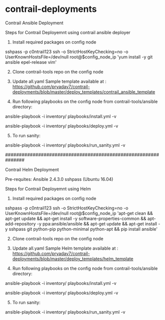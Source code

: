 # contrail-deployments


Contrail Ansible Deployment

Steps for Contrail Deployemnt using contrail ansible deployer

1. Install required packages on config node 

sshpass -p c0ntrail123 ssh -o StrictHostKeyChecking=no -o UserKnownHostsFile=/dev/null root@$config_node_ip 'yum install -y git ansible epel-release vim' 

2. Clone contrail-tools repo on the config node

3. Update all.yaml 
Sample template available at : https://github.com/pryadav7/contrail-deployments/blob/master/deploy_templates/contrail_ansible_template

4. Run following playbooks on the config node from contrail-tools/ansible directory:

ansible-playbook -i inventory/ playbooks/install.yml -v

ansible-playbook -i inventory/ playbooks/deploy.yml -v

5. To run sanity:

ansible-playbook -i inventory/ playbooks/run_sanity.yml -v



###############################################################



Contrail Helm Deployment

Pre-requites:
Ansible 2.4.3.0
sshpass (Ubuntu 16.04)

Steps for Contrail Deployemnt using Helm

1. Install required packages on config node 

sshpass -p c0ntrail123 ssh -o StrictHostKeyChecking=no -o UserKnownHostsFile=/dev/null root@$config_node_ip 'apt-get clean && apt-get update && apt-get install -y software-properties-common && apt-add-repository -y ppa:ansible/ansible && apt-get update && apt-get install -y sshpass git python-pip python-minimal python-apt && pip install ansible'
 
2. Clone contrail-tools repo on the config node

3. Update all.yaml 
Sample Helm template available at : https://github.com/pryadav7/contrail-deployments/blob/master/deploy_templates/helm_template

4. Run following playbooks on the config node from contrail-tools/ansible directory:

ansible-playbook -i inventory/ playbooks/install.yml -v

ansible-playbook -i inventory/ playbooks/deploy.yml -v

5. To run sanity:

ansible-playbook -i inventory/ playbooks/run_sanity.yml -v
